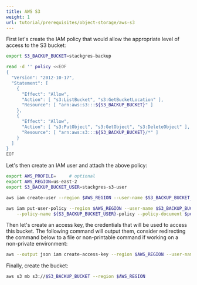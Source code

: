 ```yaml
---
title: AWS S3
weight: 1
url: tutorial/prerequisites/object-storage/aws-s3
---
```


First let's create the IAM policy that would allow the appropriate level of access to the S3 bucket:

```bash
export S3_BACKUP_BUCKET=stackgres-backup

read -d '' policy <<EOF
{
  "Version": "2012-10-17",
  "Statement": [
    {
      "Effect": "Allow",
      "Action": [ "s3:ListBucket", "s3:GetBucketLocation" ],
      "Resource": [ "arn:aws:s3:::${S3_BACKUP_BUCKET}" ]
    },
    {
      "Effect": "Allow",
      "Action": [ "s3:PutObject", "s3:GetObject", "s3:DeleteObject" ],
      "Resource": [ "arn:aws:s3:::${S3_BACKUP_BUCKET}/*" ]
    }
  ]
}
EOF
```

Let's then create an IAM user and attach the above policy:

```bash
export AWS_PROFILE=     # optional
export AWS_REGION=us-east-2
export S3_BACKUP_BUCKET_USER=stackgres-s3-user

aws iam create-user --region $AWS_REGION --user-name $S3_BACKUP_BUCKET_USER

aws iam put-user-policy --region $AWS_REGION --user-name $S3_BACKUP_BUCKET_USER \
	--policy-name ${S3_BACKUP_BUCKET_USER}-policy --policy-document $policy
```

Then let's create an access key, the credentials that will be used to access this bucket. The following command will
output them, consider redirecting the command below to a file or non-printable command if working on a non-private
environment:

```bash
aws --output json iam create-access-key --region $AWS_REGION --user-name $S3_BACKUP_BUCKET_USER
```

Finally, create the bucket:

```bash
aws s3 mb s3://$S3_BACKUP_BUCKET --region $AWS_REGION
```
